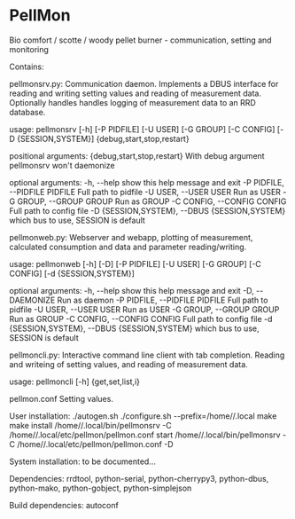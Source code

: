 PellMon
=======

Bio comfort / scotte / woody pellet burner - communication, setting and monitoring

Contains:

pellmonsrv.py:
Communication daemon. Implements a DBUS interface for reading and writing setting values and reading of measurement data. Optionally handles handles logging of measurement data to an RRD database. 

usage: pellmonsrv [-h] [-P PIDFILE] [-U USER] [-G GROUP] [-C CONFIG] [-D {SESSION,SYSTEM}]
                  {debug,start,stop,restart}

positional arguments:
  {debug,start,stop,restart}
                        With debug argument pellmonsrv won't daemonize

optional arguments:
  -h, --help            show this help message and exit
  -P PIDFILE, --PIDFILE PIDFILE
                        Full path to pidfile
  -U USER, --USER USER  Run as USER
  -G GROUP, --GROUP GROUP
                        Run as GROUP
  -C CONFIG, --CONFIG CONFIG
                        Full path to config file
  -D {SESSION,SYSTEM}, --DBUS {SESSION,SYSTEM}
                        which bus to use, SESSION is default

pellmonweb.py:
Webserver and webapp, plotting of measurement, calculated consumption and data and parameter reading/writing.

usage: pellmonweb [-h] [-D] [-P PIDFILE] [-U USER] [-G GROUP] [-C CONFIG] [-d {SESSION,SYSTEM}]

optional arguments:
  -h, --help            show this help message and exit
  -D, --DAEMONIZE       Run as daemon
  -P PIDFILE, --PIDFILE PIDFILE
                        Full path to pidfile
  -U USER, --USER USER  Run as USER
  -G GROUP, --GROUP GROUP
                        Run as GROUP
  -C CONFIG, --CONFIG CONFIG
                        Full path to config file
  -d {SESSION,SYSTEM}, --DBUS {SESSION,SYSTEM}
                        which bus to use, SESSION is default

pellmoncli.py:
Interactive command line client with tab completion. Reading and writeing of setting values, and reading of measurement data.

usage: pellmoncli [-h] {get,set,list,i}

pellmon.conf
Setting values.

User installation:
    ./autogen.sh
    ./configure.sh --prefix=/home/<user>/.local
    make
    make install
    /home/<user>/.local/bin/pellmonsrv -C /home/<user>/.local/etc/pellmon/pellmon.conf start
    /home/<user>/.local/bin/pellmonsrv -C /home/<user>/.local/etc/pellmon/pellmon.conf -D

System installation:
    to be documented...

Dependencies:
rrdtool, python-serial, python-cherrypy3, python-dbus, python-mako, python-gobject, python-simplejson

Build dependencies:
autoconf
